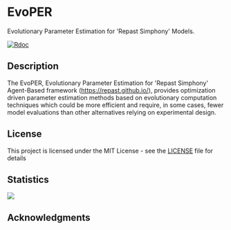 # EvoPER

Evolutionary Parameter Estimation for 'Repast Simphony' Models.

[![Rdoc](http://www.rdocumentation.org/badges/version/evoper)](http://www.rdocumentation.org/packages/evoper)

## Description

The EvoPER, Evolutionary Parameter Estimation for 'Repast Simphony'
    Agent-Based framework (<https://repast.github.io/>), provides optimization
    driven parameter estimation methods based on evolutionary computation
    techniques which could be more efficient and require, in some cases,
    fewer model evaluations than other alternatives relying on experimental design.

## License

This project is licensed under the MIT License - see the [LICENSE](LICENSE) file for details

## Statistics 

[![](http://cranlogs.r-pkg.org/badges/evoper)](http://cran.rstudio.com/web/packages/evoper/index.html)

## Acknowledgments

